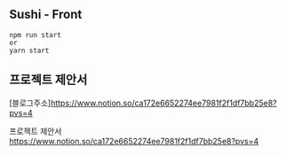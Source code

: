 ## Sushi - Front

```
npm run start
or
yarn start
```

## 프로젝트 제안서
[블로그주소]https://www.notion.so/ca172e6652274ee7981f2f1df7bb25e8?pvs=4


프로젝트 제안서
https://www.notion.so/ca172e6652274ee7981f2f1df7bb25e8?pvs=4